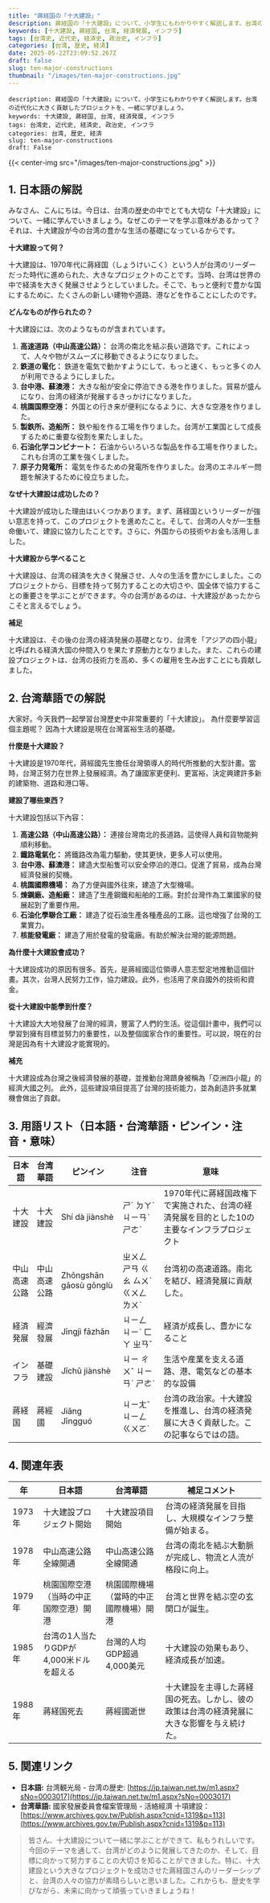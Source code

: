 ```yaml
---
title: "蔣経国の「十大建設」"
description: 蔣経国の「十大建設」について、小学生にもわかりやすく解説します。台湾の近代化に大きく貢献したプロジェクトを、一緒に学びましょう。
keywords: [十大建設, 蔣経国, 台湾, 経済発展, インフラ]
tags: [台湾史, 近代史, 経済史, 政治史, インフラ]
categories: [台湾, 歴史, 経済]
date: 2025-05-22T23:09:52.267Z
draft: false
slug: ten-major-constructions
thumbnail: "/images/ten-major-constructions.jpg"
---
```


```
description: 蔣経国の「十大建設」について、小学生にもわかりやすく解説します。台湾の近代化に大きく貢献したプロジェクトを、一緒に学びましょう。
keywords: 十大建設, 蔣経国, 台湾, 経済発展, インフラ
tags: 台湾史, 近代史, 経済史, 政治史, インフラ
categories: 台湾, 歴史, 経済
slug: ten-major-constructions
draft: False
```

{{< center-img src="/images/ten-major-constructions.jpg" >}}

## 1. 日本語の解説

みなさん、こんにちは。今日は、台湾の歴史の中でとても大切な「十大建設」について、一緒に学んでいきましょう。なぜこのテーマを学ぶ意味があるかって？ それは、十大建設が今の台湾の豊かな生活の基礎になっているからです。

**十大建設って何？**

十大建設は、1970年代に蔣経国（しょうけいこく）という人が台湾のリーダーだった時代に進められた、大きなプロジェクトのことです。当時、台湾は世界の中で経済を大きく発展させようとしていました。そこで、もっと便利で豊かな国にするために、たくさんの新しい建物や道路、港などを作ることにしたのです。

**どんなものが作られたの？**

十大建設には、次のようなものが含まれています。

1.  **高速道路（中山高速公路）：** 台湾の南北を結ぶ長い道路です。これによって、人々や物がスムーズに移動できるようになりました。
2.  **鉄道の電化：** 鉄道を電気で動かすようにして、もっと速く、もっと多くの人が利用できるようにしました。
3.  **台中港、蘇澳港：** 大きな船が安全に停泊できる港を作りました。貿易が盛んになり、台湾の経済が発展するきっかけになりました。
4.  **桃園国際空港：** 外国との行き来が便利になるように、大きな空港を作りました。
5.  **製鉄所、造船所：** 鉄や船を作る工場を作りました。台湾が工業国として成長するために重要な役割を果たしました。
6.  **石油化学コンビナート：** 石油からいろいろな製品を作る工場を作りました。これも台湾の工業を強くしました。
7.  **原子力発電所：** 電気を作るための発電所を作りました。台湾のエネルギー問題を解決するために役立ちました。

**なぜ十大建設は成功したの？**

十大建設が成功した理由はいくつかあります。まず、蔣経国というリーダーが強い意志を持って、このプロジェクトを進めたこと。そして、台湾の人々が一生懸命働いて、建設に協力したことです。さらに、外国からの技術やお金も活用しました。

**十大建設から学べること**

十大建設は、台湾の経済を大きく発展させ、人々の生活を豊かにしました。このプロジェクトから、目標を持って努力することの大切さや、国全体で協力することの重要さを学ぶことができます。今の台湾があるのは、十大建設があったからこそと言えるでしょう。

**補足**

十大建設は、その後の台湾の経済発展の基礎となり、台湾を「アジアの四小龍」と呼ばれる経済大国の仲間入りを果たす原動力となりました。また、これらの建設プロジェクトは、台湾の技術力を高め、多くの雇用を生み出すことにも貢献しました。

## 2. 台湾華語での解説

大家好。今天我們一起學習台灣歷史中非常重要的「十大建設」。 為什麼要學習這個主題呢？ 因為十大建設是現在台灣富裕生活的基礎。

**什麼是十大建設？**

十大建設是1970年代，蔣經國先生擔任台灣領導人的時代所推動的大型計畫。當時，台灣正努力在世界上發展經濟。為了讓國家更便利、更富裕，決定興建許多新的建築物、道路和港口等。

**建設了哪些東西？**

十大建設包括以下內容：

1.  **高速公路（中山高速公路）：** 連接台灣南北的長道路。這使得人員和貨物能夠順利移動。
2.  **鐵路電氣化：** 將鐵路改為電力驅動，使其更快，更多人可以使用。
3.  **台中港、蘇澳港：** 建造大型船隻可以安全停泊的港口。促進了貿易，成為台灣經濟發展的契機。
4.  **桃園國際機場：** 為了方便與國外往來，建造了大型機場。
5.  **煉鋼廠、造船廠：** 建造了生產鋼鐵和船舶的工廠。對於台灣作為工業國家的發展起到了重要作用。
6.  **石油化學聯合工廠：** 建造了從石油生產各種產品的工廠。這也增強了台灣的工業實力。
7.  **核能發電廠：** 建造了用於發電的發電廠。有助於解決台灣的能源問題。

**為什麼十大建設會成功？**

十大建設成功的原因有很多。首先，是蔣經國這位領導人意志堅定地推動這個計畫。其次，台灣人民努力工作，協力建設。此外，也活用了來自國外的技術和資金。

**從十大建設中能學到什麼？**

十大建設大大地發展了台灣的經濟，豐富了人們的生活。從這個計畫中，我們可以學習到擁有目標並努力的重要性，以及整個國家合作的重要性。可以說，現在的台灣是因為有十大建設才能實現的。

**補充**

十大建設成為台灣之後經濟發展的基礎，並推動台灣躋身被稱為「亞洲四小龍」的經濟大國之列。 此外，這些建設項目提高了台灣的技術能力，並為創造許多就業機會做出了貢獻。

## 3. 用語リスト（日本語・台湾華語・ピンイン・注音・意味）

| 日本語     | 台湾華語   | ピンイン     | 注音     | 意味                                                                                               |
| -------- | -------- | ---------- | -------- | ------------------------------------------------------------------------------------------------- |
| 十大建設   | 十大建設   | Shí dà jiànshè | ㄕˊ ㄉㄚˋ ㄐㄧㄢˋ ㄕㄜˋ | 1970年代に蔣経国政権下で実施された、台湾の経済発展を目的とした10の主要なインフラプロジェクト                                                               |
| 中山高速公路 | 中山高速公路 | Zhōngshān gāosù gōnglù | ㄓㄨㄥ ㄕㄢ ㄍㄠ ㄙㄨˋ ㄍㄨㄥ ㄌㄨˋ | 台湾初の高速道路。南北を結び、経済発展に貢献した。                                                                                       |
| 経済発展   | 經濟發展   | Jīngjì fāzhǎn | ㄐㄧㄥ ㄐㄧˋ ㄈㄚ ㄓㄢˇ | 経済が成長し、豊かになること                                                                                              |
| インフラ | 基礎建設   | Jīchǔ jiànshè | ㄐㄧ ㄔㄨˇ ㄐㄧㄢˋ ㄕㄜˋ | 生活や産業を支える道路、港、電気などの基本的な設備                                                                                       |
| 蔣経国   | 蔣經國   | Jiǎng Jīngguó | ㄐㄧㄤˇ ㄐㄧㄥ ㄍㄨㄛˊ | 台湾の政治家。十大建設を推進し、台湾の経済発展に大きく貢献した。この記事ならではの語。                                                                             |

## 4. 関連年表

| 年    | 日本語                                                                     | 台湾華語                                                                    | 補足コメント                                                                                             |
| ----- | ------------------------------------------------------------------------ | ----------------------------------------------------------------------- | ------------------------------------------------------------------------------------------------------ |
| 1973年 | 十大建設プロジェクト開始                                                               | 十大建設項目開始                                                                 | 台湾の経済発展を目指し、大規模なインフラ整備が始まる。                                                                                     |
| 1978年 | 中山高速公路全線開通                                                                 | 中山高速公路全線開通                                                               | 台湾の南北を結ぶ大動脈が完成し、物流と人流が格段に向上。                                                                                         |
| 1979年 | 桃園国際空港（当時の中正国際空港）開港                                                        | 桃園國際機場（當時的中正國際機場）開港                                                            | 台湾と世界を結ぶ空の玄関口が誕生。                                                                                              |
| 1985年 | 台湾の1人当たりGDPが4,000米ドルを超える                                                        | 台灣的人均GDP超過4,000美元                                                               | 十大建設の効果もあり、経済成長が加速。                                                                                               |
| 1988年 | 蔣経国死去                                                                     | 蔣經國逝世                                                                   | 十大建設を主導した蔣経国の死去。しかし、彼の政策は台湾の経済発展に大きな影響を与え続けた。                                                                         |

## 5. 関連リンク

*   **日本語:** 台湾観光局 - 台湾の歴史: [https://jp.taiwan.net.tw/m1.aspx?sNo=0003017](https://jp.taiwan.net.tw/m1.aspx?sNo=0003017)
*   **台湾華語:** 國家發展委員會檔案管理局 - 活絡經濟 十項建設： [https://www.archives.gov.tw/Publish.aspx?cnid=1319&p=113](https://www.archives.gov.tw/Publish.aspx?cnid=1319&p=113)

> 皆さん、十大建設について一緒に学ぶことができて、私もうれしいです。今回のテーマを通して、台湾がどのように発展してきたのか、そして、目標に向かって努力することの大切さを知ることができました。特に、十大建設という大きなプロジェクトを成功させた蔣経国さんのリーダーシップと、台湾の人々の協力が素晴らしいと思いました。これからも、歴史を学びながら、未来に向かって頑張っていきましょうね！
